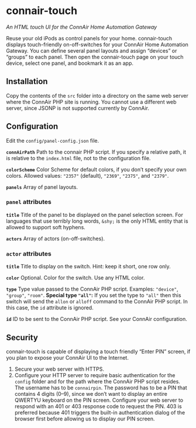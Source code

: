 # connair-touch

*An HTML touch UI for the ConnAir Home Automation Gateway*

Reuse your old iPods as control panels for your home. connair-touch displays touch-friendly on-off-switches for your ConnAir Home Automation Gateway. You can define several panel layouts and assign “devices” or “groups” to each panel. Then open the connair-touch page on your touch device, select one panel, and bookmark it as an app.

## Installation

Copy the contents of the `src` folder into a directory on the same web server where the ConnAir PHP site is running. You cannot use a different web server, since JSONP is not supported currently by ConnAir.

## Configuration

Edit the `config/panel-config.json` file.

__`connAirPath`__ Path to the connair PHP script. If you specify a relative path, it is relative to the `index.html` file, not to the configuration file.

**`colorScheme`** Color Scheme for default colors, if you don’t specify your own colors. Allowed values: `"2357"` (default), `"2369"`, `"2375"`, and `"2379"`.

**`panels`** Array of panel layouts.

### `panel` attributes

**`title`** Title of the panel to be displayed on the panel selection screen. For languages that use terribly long words, `&shy;` is the only HTML entity that is allowed to support soft hyphens.

**`actors`** Array of actors (on-off-switches).

### `actor` attributes

**`title`** Title to display on the switch. Hint: keep it short, one row only.

**`color`** Optional. Color for the switch. Use any HTML color.

**`type`** Type value passed to the ConnAir PHP script. Examples: `"device"`, `"group"`, `"room"`. **Special type `"all"`:** If you set the type to `"all"` then this switch will send the `allon` or `alloff` command to the ConnAir PHP script. In this case, the `id` attribute is ignored.

**`id`** ID to be sent to the ConnAir PHP script. See your ConnAir configuration.

## Security

connair-touch is capable of displaying a touch friendly “Enter PIN” screen, if you plan to expose your ConnAir UI to the Internet.

1. Secure your web server with HTTPS.
2. Configure your HTTP server to require basic authentication for the `config` folder and for the path where the ConnAir PHP script resides. The username has to be `connairpin`. The password has to be a PIN that contains 4 digits (0–9), since we don’t want to display an entire QWERTYU keyboard on the PIN screen. Configure your web server to respond with an 401 or 403 response code to request the PIN. 403 is preferred because 401 triggers the built-in authentication dialog of the browser first before allowing us to display our PIN screen.